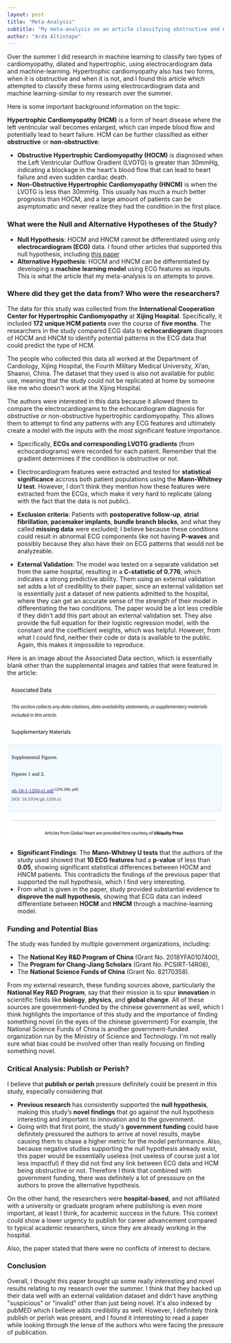 ```yaml
---
layout: post
title: "Meta-Analysis"
subtitle: "My meta-analysis on an article classifying obstructive and non-obstructive hypertrophic cardiomyopahy"
author: "Arda Altintepe"
---
```


Over the summer I did research in machine learning to classify two types of cardiomyopathy, dilated and hypertrophic, using electrocardiogram data and machine-learning. Hypertrophic cardiomyopathy also has two forms, when it is obstructive and when it is not, and I found this article which attempted to classify these forms using electrocardiogram data and machine learning-similar to my research over the summer. 

Here is some important background information on the topic: 

**Hypertrophic Cardiomyopathy (HCM)** is a form of heart disease where the left ventricular wall becomes enlarged, which can impede blood flow and potentially lead to heart failure. HCM can be further classified as either **obstructive** or **non-obstructive**:

- **Obstructive Hypertrophic Cardiomyopathy (HOCM)** is diagnosed when the Left Ventricular Outflow Gradient (LVOTG) is greater than 30mmHg, indicating a blockage in the heart's blood flow that can lead to heart failure and even sudden cardiac death. 
- **Non-Obstructive Hypertrophic Cardiomyopathy (HNCM)** is when the LVOTG is less than 30mmHg. This usually has much a much better prognosis than HOCM, and a large amount of patients can be asymptomatic and never realize they had the condition in the first place.

### **What were the Null and Alternative Hypotheses of the Study?**
- **Null Hypothesis**: HOCM and HNCM cannot be differentiated using only **electrocardiogram (ECG)** data. I found other articles that supported this null hypothesis, including [this paper](https://www.ahajournals.org/doi/pdf/10.1161/01.CIR.58.3.402)
- **Alternative Hypothesis**: HOCM and HNCM can be differentiated by developing a **machine learning model** using ECG features as inputs. This is what the article that my meta-analysis is on attempts to prove.

### **Where did they get the data from? Who were the researchers?**

The data for this study was collected from the **International Cooperation Center for Hypertrophic Cardiomyopathy** at **Xijing Hospital**. Specifically, it included **172 unique HCM patients** over the course of **five months**. The researchers in the study compared ECG data to **echocardiogram** diagnoses of HOCM and HNCM to identify potential patterns in the ECG data that could predict the type of HCM.

The people who collected this data all worked at the Department of Cardiology, Xijing Hospital, the Fourth Military Medical University, Xi’an, Shaanxi, China. The dataset that they used is also not available for public use, meaning that the study could not be replicated at home by someone like me who doesn't work at the Xijing Hospital.

The authors were interested in this data because it allowed them to compare the electrocardiograms to the echocardiogram diagnosis for obstructive or non-obstructive hypertrophic cardiomyopathy. This allows them to attempt to find any patterns with any ECG features and ultimately create a model with the inputs with the most significant feature importance.

- Specifically, **ECGs and corresponding LVOTG gradients** (from echocardiograms) were recorded for each patient. Remember that the gradient determines if the condition is obstructive or not.
  
- Electrocardiogram features were extracted and tested for **statistical significance** accross both patient populations using the **Mann-Whitney U test**. However, I don't think they mention how these features were extracted from the ECGs, which make it very hard to replicate (along with the fact that the data is not public). 
- **Exclusion criteria**: Patients with **postoperative follow-up**, **atrial fibrillation**, **pacemaker implants**, **bundle branch blocks**, and what they called **missing data** were excluded; I believe because these conditions could result in abnormal  ECG components like not having **P-waves** and possibly because they also have their on ECG patterns that would not be analyzeable. 

- **External Validation**: The model was tested on a separate validation set from the same hospital, resulting in a **C-statistic of 0.776**, which indicates a strong predictive ability. Them using an external validation set adds a lot of credibility to their paper, since an external validation set is essentially just a dataset of new patients admitted to the hospital, where they can get an accurate sense of the strength of their model in differentiating the two conditions. The paper would be a lot less credible if they didn't add this part about an external validation set. They also provide the full equation for their logistic regression model, with the constant and the coefficient weights, which was helpful. However, from what I could find, neither their code or data is available to the public. Again, this makes it impossible to reproduce.

Here is an image about the Associated Data section, which is essentially blank other than the supplemental images and tables that were featured in the article:

![Data Availability Image](/assets/img/screenshot.png)

- **Significant Findings**: The **Mann-Whitney U tests** that the authors of the study used showed that **10 ECG features** had a **p-value** of less than **0.05**, showing significant statistical differences between HOCM and HNCM patients. This contradicts the findings of the previous paper that supported the null hypothesis, which I find very interesting. 
- From what is given in the paper, study provided substantial evidence to **disprove the null hypothesis**, showing that ECG data can indeed differentiate between **HOCM** and **HNCM** through a machine-learning model.

### **Funding and Potential Bias**

The study was funded by multiple government organizations, including:
- The **National Key R&D Program of China** (Grant No. 2018YFA0107400),
- The **Program for Chang-Jiang Scholars** (Grant No. PCSIRT-14R08), 
- The **National Science Funds of China** (Grant No. 82170358).

From my external research, these funding sources above, particularly the **National Key R&D Program**, say that their mission is to spur **innovation** in scientific fields like **biology**, **physics**, and **global change**. All of these sources are government-funded by the chinese government as well, which I think highlights the importance of this study and the importance of finding something novel (in the eyes of the chinese government) For example, the National Science Funds of China is another government-funded organization run by the Ministry of Science and Technology. I'm not really sure what bias could be involved other than really focusing on finding something novel. 
 

### **Critical Analysis: Publish or Perish?**

I believe that **publish or perish** pressure definitely could be present in this study, especially considering that
- **Previous research** has consistently supported the **null hypothesis**, making this study’s **novel findings** that go against the null hypothesis interesting and important to innovation and to the government.
- Going with that first point, the study's **government funding** could have definitely pressured the authors to arrive at novel results, maybe causing them to chase a higher metric for the model performance. Also, because negative studies supporting the null hypothesis already exist, this paper would be essentially useless (not useless of course just a lot less impactful) if they did not find any link between ECG data and HCM being obstructive or not. Therefore I think that combined with government funding, there was definitely a lot of presssure on the authors to prove the alternative hypothesis. 

On the other hand, the researchers were **hospital-based**, and not affiliated with a university or graduate program where publishing is even more important, at least I think, for academic success in the future. This context could show a lower urgency to publish for career advancement compared to typical academic researchers, since they are already working in the hospital. 

Also, the paper stated that there were no conflicts of interest to declare.

### **Conclusion**

Overall, I thought this paper brought up some really interesting and novel results relating to my research over the summer. I think that they backed up their data well with an external validation dataset and didn't have anything "suspicious" or "invalid" other than just being novel. It's also indexed by pubMED which I believe adds credibility as well. However, I definitely think publish or perish was present, and I found it interesting to read a paper while looking through the lense of the authors who were facing the pressure of publication. 


